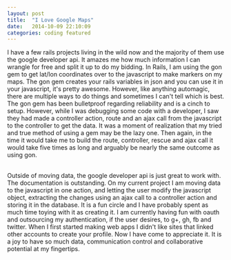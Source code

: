 ```yaml
---
layout: post
title:  "I Love Google Maps"
date:   2014-10-09 22:10:09
categories: coding featured
---
```


I have a few rails projects living in the wild now and the majority of them use the google developer
api. It amazes me how much information I can wrangle for free and split it up to do my bidding. In
Rails, I am using the gon gem to get lat/lon coordinates over to the javascript to make markers on
my maps. The gon gem creates your rails variables in json and you can use it in your javascript, it's
pretty awesome. However, like anything automagic, there are multiple ways to do things and sometimes
I can't tell which is best. The gon gem has been bulletproof regarding reliability and is a cinch to
setup. However, while I was debugging some code with a developer, I saw they had made a controller
action, route and an ajax call from the javascript to the controller to get the
data. It was a moment of realization that my tried and true method of using a gem may be the lazy
one. Then again, in the time it would take me to build the route, controller, rescue and ajax call
it would take five times as long and arguably be nearly the same outcome as using gon.

<br>
Outside of moving data, the google developer api is just great to work with. The documentation is
outstanding. On my current project I am moving data to the javascript in one action, and letting
the user modify the javascript object, extracting the changes using an ajax call to a controller
action and storing it in the database. It is a fun circle and I have probably spent as much time
toying with it as creating it. I am currently having fun with oauth and outsourcing my authentication,
if the user desires, to g+, gh, fb and twitter. When I first started making web apps I didn't like sites
that linked other accounts to create your profile. Now I have come to appreciate it. It is a joy to
have so much data, communication control and collaborative potential at my fingertips.
